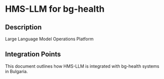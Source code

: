 # HMS-LLM for bg-health

## Description

Large Language Model Operations Platform

## Integration Points

This document outlines how HMS-LLM is integrated with bg-health systems in Bulgaria.
